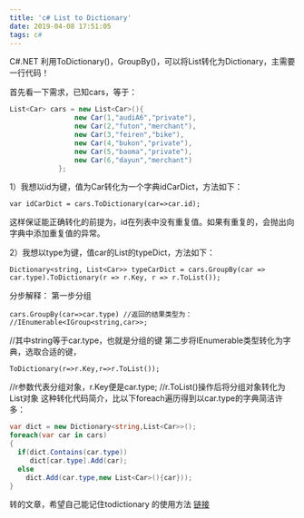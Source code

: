 ```yaml
---
title: 'c# List to Dictionary'
date: 2019-04-08 17:51:05
tags: c#
---
```



C#.NET 利用ToDictionary()，GroupBy()，可以将List转化为Dictionary，主需要一行代码！

首先看一下需求，已知cars，等于：
``` c#
List<Car> cars = new List<Car>(){
                new Car(1,"audiA6","private"),
                new Car(2,"futon","merchant"),
                new Car(3,"feiren","bike"),
                new Car(4,"bukon","private"),
                new Car(5,"baoma","private"),
                new Car(6,"dayun","merchant")
            };
```
1）我想以id为键，值为Car转化为一个字典idCarDict，方法如下：

    var idCarDict = cars.ToDictionary(car=>car.id);

这样保证能正确转化的前提为，id在列表中没有重复值。如果有重复的，会抛出向字典中添加重复值的异常。

2）我想以type为键，值car的List的typeDict，方法如下：

    Dictionary<string, List<Car>> typeCarDict = cars.GroupBy(car => car.type).ToDictionary(r => r.Key, r => r.ToList());

分步解释： 
第一步分组

    cars.GroupBy(car=>car.type) //返回的结果类型为： //IEnumerable<IGroup<string,car>>;
//其中string等于car.type，也就是分组的键
第二步将IEnumerable类型转化为字典，选取合适的键，

    ToDictionary(r=>r.Key,r=>r.ToList());
//r参数代表分组对象，r.Key便是car.type;
//r.ToList()操作后将分组对象转化为List对象
这种转化代码简介，比以下foreach遍历得到以car.type的字典简洁许多：
``` c#
var dict = new Dictionary<string,List<Car>>();
foreach(var car in cars)
{
  if(dict.Contains(car.type))
     dict[car.type].Add(car);
  else
    dict.Add(car.type,new List<Car>(){car}));
}
```

转的文章，希望自己能记住todictionary 的使用方法
[链接](http://www.voidcn.com/article/p-cvbngeoz-p.html)